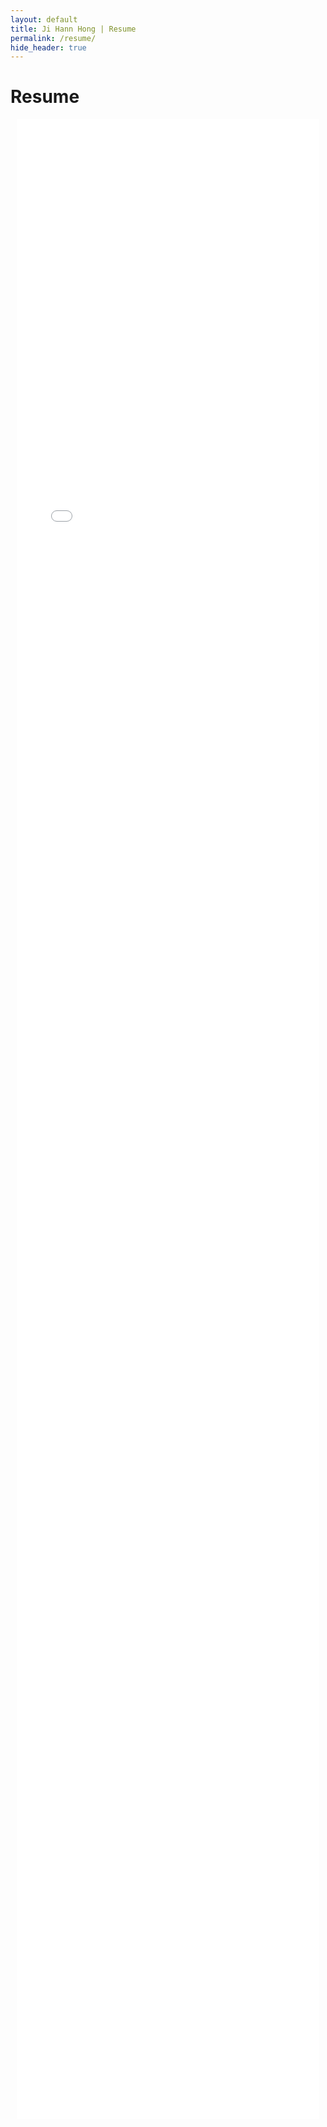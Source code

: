 ```yaml
---
layout: default
title: Ji Hann Hong | Resume
permalink: /resume/
hide_header: true
---
```


# Resume

<style>
  /* Container for the PDF viewer */
  .pdf-container {
    width: 100%;
    padding: 0 10px; /* Small padding for mobile */
    box-sizing: border-box;
  }

  /* PDF viewer iframe styling */
  .pdf-viewer {
    width: 100%;
    height: 80vh; /* 80% of the viewport height */
    border: none;
  }

  /* Additional styling for smaller screens */
  @media (max-width: 768px) {
    .pdf-container {
      padding: 0 5px;
    }
    .pdf-viewer {
      height: 70vh; /* Smaller height on mobile for better scrolling */
    }
  }

  /* Dark mode styling for iframe */
  @media (prefers-color-scheme: dark) {
    .pdf-viewer {
      filter: invert(1) hue-rotate(180deg);
    }
  }

</style>

<div class="pdf-container">
  <iframe src="/Ji_hann_Hong_Resume_Redacted_2024.pdf" class="pdf-viewer"></iframe>
</div>
